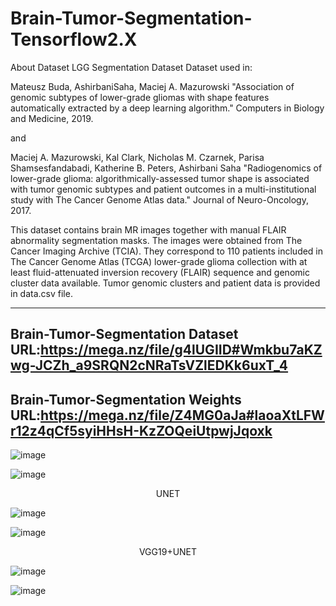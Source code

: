 # Brain-Tumor-Segmentation-Tensorflow2.X
About Dataset
LGG Segmentation Dataset
Dataset used in:

Mateusz Buda, AshirbaniSaha, Maciej A. Mazurowski "Association of genomic subtypes of lower-grade gliomas with shape features automatically extracted by a deep learning algorithm." Computers in Biology and Medicine, 2019.

and

Maciej A. Mazurowski, Kal Clark, Nicholas M. Czarnek, Parisa Shamsesfandabadi, Katherine B. Peters, Ashirbani Saha "Radiogenomics of lower-grade glioma: algorithmically-assessed tumor shape is associated with tumor genomic subtypes and patient outcomes in a multi-institutional study with The Cancer Genome Atlas data." Journal of Neuro-Oncology, 2017.

This dataset contains brain MR images together with manual FLAIR abnormality segmentation masks.
The images were obtained from The Cancer Imaging Archive (TCIA).
They correspond to 110 patients included in The Cancer Genome Atlas (TCGA) lower-grade glioma collection with at least fluid-attenuated inversion recovery (FLAIR) sequence and genomic cluster data available.
Tumor genomic clusters and patient data is provided in data.csv file.

--------------------

Brain-Tumor-Segmentation Dataset URL:https://mega.nz/file/g4lUGIID#Wmkbu7aKZwg-JCZh_a9SRQN2cNRaTsVZlEDKk6uxT_4
--------------------

Brain-Tumor-Segmentation Weights URL:https://mega.nz/file/Z4MG0aJa#laoaXtLFWr12z4qCf5syiHHsH-KzZOQeiUtpwjJqoxk
--------------------


![image](https://github.com/wade0125/Brain-Tumor-Segmentation-Tensorflow2.X/blob/main/img/rate%20dataset.png)

![image](https://github.com/wade0125/Brain-Tumor-Segmentation-Tensorflow2.X/blob/main/img/show%20dataset.png)

<p align="center">UNET</font></p>


![image](https://github.com/wade0125/Brain-Tumor-Segmentation-Tensorflow2.X/blob/main/img/Training_history%20U-Net.png)



![image](https://github.com/wade0125/Brain-Tumor-Segmentation-Tensorflow2.X/blob/main/img/U-Net%20Predict%20Result.png)


<p align="center">VGG19+UNET</font></p>


![image](https://github.com/wade0125/Brain-Tumor-Segmentation-Tensorflow2.X/blob/main/img/Training%20VGG19_U-Net.png)



![image](https://github.com/wade0125/Brain-Tumor-Segmentation-Tensorflow2.X/blob/main/img/VGG19_U-Net%20predict%20result.png)


